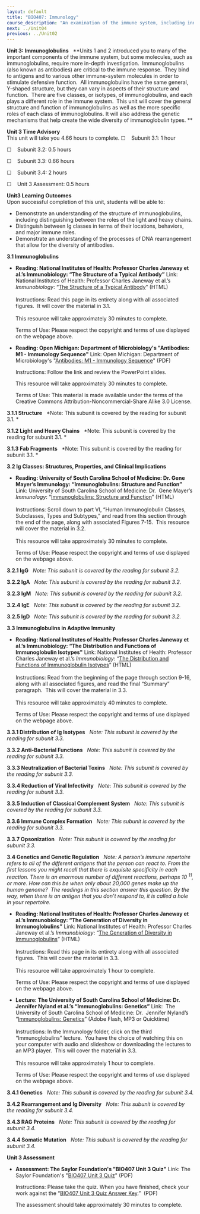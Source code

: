 ```yaml
---
layout: default
title: "BIO407: Immunology"
course_description: "An examination of the immune system, including innate and adaptive immunity, the cells involved in each of process of the immune system and their role in the immune response, and how antibodies are used to confer immunity for future potential exposures."
next: ../Unit04
previous: ../Unit02
---
```

**Unit 3: Immunoglobulins** <span id="3"></span> 
**Units 1 and 2 introduced you to many of the important components of
the immune system, but some molecules, such as immunoglobulins, require
more in-depth investigation.  Immunoglobulins (also known as antibodies)
are critical to the immune response.  They bind to antigens and to
various other immune-system molecules in order to stimulate defensive
function.  All immunoglobulins have the same general, Y-shaped
structure, but they can vary in aspects of their structure and
function.  There are five classes, or isotypes, of immunoglobulins, and
each plays a different role in the immune system.  This unit will cover
the general structure and function of immunoglobulins as well as the
more specific roles of each class of immunoglobulins. It will also
address the genetic mechanisms that help create the wide diversity of
immunoglobulin types. **

**Unit 3 Time Advisory**  
This unit will take you 4.66 hours to complete.
☐    Subunit 3.1: 1 hour  
  
 ☐    Subunit 3.2: 0.5 hours  
  
 ☐    Subunit 3.3: 0.66 hours  
  
 ☐    Subunit 3.4: 2 hours

☐    Unit 3 Assessment: 0.5 hours

**Unit3 Learning Outcomes**  
Upon successful completion of this unit, students will be able to:

-   Demonstrate an understanding of the structure of immunoglobulins,
    including distinguishing between the roles of the light and heavy
    chains.
-   Distinguish between Ig classes in terms of their locations,
    behaviors, and major immune roles.
-   Demonstrate an understanding of the processes of DNA rearrangement
    that allow for the diversity of antibodies.

**3.1 Immunoglobulins** <span id="3.1"></span> 
-   **Reading: National Institutes of Health: Professor Charles Janeway
    et al.’s Immunobiology: “The Structure of a Typical Antibody”**
    Link: National Institutes of Health: Professor Charles Janeway et
    al.’s *Immunobiology*: “[The Structure of a Typical
    Antibody](http://www.ncbi.nlm.nih.gov/bookshelf/br.fcgi?book=imm&part=A323)”
    (HTML)  
        
     Instructions: Read this page in its entirety along with all
    associated figures.  It will cover the material in 3.1.  
        
     This resource will take approximately 30 minutes to complete.  
      
     Terms of Use: Please respect the copyright and terms of use
    displayed on the webpage above.

-   **Reading: Open Michigan: Department of Microbiology's "Antibodies:
    M1 - Immunology Sequence"**
    Link: Open Michigan: Department of Microbiology's "[Antibodies: M1 -
    Immunology
    Sequence](https://resources.saylor.org/archived/wp-content/uploads/2012/11/020909.M1-Immuno.Antibodies.pdf)"
    (PDF)  
      
     Instructions: Follow the link and review the PowerPoint slides.  
      
     This resource will take approximately 30 minutes to complete.  
      
     Terms of Use: This material is made available under the terms of
    the Creative Commons Attribution-Noncommercial-Share Alike 3.0
    License. 

**3.1.1 Structure** <span id="3.1.1"></span> 
*Note: This subunit is covered by the reading for subunit 3.1. *

**3.1.2 Light and Heavy Chains** <span id="3.1.2"></span> 
*Note: This subunit is covered by the reading for subunit 3.1. *

**3.1.3 Fab Fragments** <span id="3.1.3"></span> 
*Note: This subunit is covered by the reading for subunit 3.1. *

**3.2 Ig Classes: Structures, Properties, and Clinical Implications**
<span id="3.2"></span> 
-   **Reading: University of South Carolina School of Medicine: Dr. Gene
    Mayer’s Immunology: “Immunoglobulins: Structure and Function”**
    Link: University of South Carolina School of Medicine: Dr.  Gene
    Mayer’s *Immunology*: “[Immunoglobulins: Structure and
    Function](http://pathmicro.med.sc.edu/mayer/IgStruct2000.htm)”
    (HTML)  
        
     Instructions: Scroll down to part VI, “Human Immunoglobulin
    Classes, Subclasses, Types and Subtypes,” and read from this section
    through the end of the page, along with associated Figures 7-15. 
    This resource will cover the material in 3.2.  
        
     This resource will take approximately 30 minutes to complete.  
      
     Terms of Use: Please respect the copyright and terms of use
    displayed on the webpage above.

**3.2.1 IgG** <span id="3.2.1"></span> 
*Note: This subunit is covered by the reading for subunit 3.2.*

**3.2.2 IgA** <span id="3.2.2"></span> 
*Note: This subunit is covered by the reading for subunit 3.2.*

**3.2.3 IgM** <span id="3.2.3"></span> 
*Note: This subunit is covered by the reading for subunit 3.2.*

**3.2.4 IgE** <span id="3.2.4"></span> 
*Note: This subunit is covered by the reading for subunit 3.2.*

**3.2.5 IgD** <span id="3.2.5"></span> 
*Note: This subunit is covered by the reading for subunit 3.2.*

**3.3 Immunoglobulins in Adaptive Immunity** <span id="3.3"></span> 
-   **Reading: National Institutes of Health: Professor Charles Janeway
    et al.’s Immunobiology: “The Distribution and Functions of
    Immunoglobulin Isotypes"**
    Link: National Institutes of Health: Professor Charles Janeway et
    al.’s *Immunobiology*: “[The Distribution and Functions of
    Immunoglobulin
    Isotypes](http://www.ncbi.nlm.nih.gov/bookshelf/br.fcgi?book=imm&part=A1213)”
    (HTML)  
        
     Instructions: Read from the beginning of the page through section
    9-16, along with all associated figures, and read the final
    “Summary” paragraph.  This will cover the material in 3.3.  
        
     This resource will take approximately 40 minutes to complete.  
      
     Terms of Use: Please respect the copyright and terms of use
    displayed on the webpage above.

**3.3.1 Distribution of Ig Isotypes** <span id="3.3.1"></span> 
*Note: This subunit is covered by the reading for subunit 3.3.*

**3.3.2 Anti-Bacterial Functions** <span id="3.3.2"></span> 
*Note: This subunit is covered by the reading for subunit 3.3.*

**3.3.3 Neutralization of Bacterial Toxins** <span id="3.3.3"></span> 
*Note: This subunit is covered by the reading for subunit 3.3.*

**3.3.4 Reduction of Viral Infectivity** <span id="3.3.4"></span> 
*Note: This subunit is covered by the reading for subunit 3.3.*

**3.3.5 Induction of Classical Complement System** <span
id="3.3.5"></span> 
*Note: This subunit is covered by the reading for subunit 3.3.*

**3.3.6 Immune Complex Formation** <span id="3.3.6"></span> 
*Note: This subunit is covered by the reading for subunit 3.3.*

**3.3.7 Opsonization** <span id="3.3.7"></span> 
*Note: This subunit is covered by the reading for subunit 3.3.*

**3.4 Genetics and Genetic Regulation** <span id="3.4"></span> 
*Note: A person’s immune repertoire refers to all of the different
antigens that the person can react to. From the first lessons you might
recall that there is exquisite specificity in each reaction. There is an
enormous number of different reactions, perhaps 10 <sup>11</sup>, or
more. How can this be when only about 20,000 genes make up the human
genome?  The readings in this section answer this question. By the way,
when there is an antigen that you don’t respond to, it is called a hole
in your repertoire.*

-   **Reading: National Institutes of Health: Professor Charles Janeway
    et al.’s Immunobiology: “The Generation of Diversity in
    Immunoglobulins”**
    Link: National Institutes of Health: Professor Charles Janeway et
    al.’s *Immunobiology*: “[The Generation of Diversity in
    Immunoglobulins](http://www.ncbi.nlm.nih.gov/bookshelf/br.fcgi?book=imm&part=A436)”
    (HTML)  
        
     Instructions: Read this page in its entirety along with all
    associated figures.  This will cover the material in 3.3.  
        
     This resource will take approximately 1 hour to complete.  
      
     Terms of Use: Please respect the copyright and terms of use
    displayed on the webpage above.

-   **Lecture: The University of South Carolina School of Medicine: Dr.
    Jennifer Nyland et al.’s “Immunoglobulins: Genetics”**
    Link:  The University of South Carolina School of Medicine: Dr. 
    Jennifer Nyland’s “[Immunoglobulins:
    Genetics](http://media.med.sc.edu/microbiology2009/)” (Adobe Flash,
    MP3 or Quicktime)  
        
     Instructions: In the Immunology folder, click on the third
    “Immunoglobulins” lecture.  You have the choice of watching this on
    your computer with audio and slideshow or downloading the lectures
    to an MP3 player.  This will cover the material in 3.3.   
        
     This resource will take approximately 1 hour to complete.  
      
     Terms of Use: Please respect the copyright and terms of use
    displayed on the webpage above.

**3.4.1 Genetics** <span id="3.4.1"></span> 
*Note: This subunit is covered by the reading for subunit 3.4.*

**3.4.2 Rearrangement and Ig Diversity** <span id="3.4.2"></span> 
*Note: This subunit is covered by the reading for subunit 3.4.*

**3.4.3 RAG Proteins** <span id="3.4.3"></span> 
*Note: This subunit is covered by the reading for subunit 3.4.*

**3.4.4 Somatic Mutation** <span id="3.4.4"></span> 
*Note: This subunit is covered by the reading for subunit 3.4.*

**Unit 3 Assessment** <span id="3.5"></span> 
-   **Assessment: The Saylor Foundation's "BIO407 Unit 3 Quiz"**
    Link: The Saylor Foundation's "[BIO407 Unit 3
    Quiz](https://resources.saylor.org/archived/wp-content/uploads/2012/11/BIO407-Unit-3-Quiz-FINAL.pdf)"
    (PDF)  
      
     Instructions: Please take the quiz. When you have finished, check
    your work against the “[BIO407 Unit 3 Quiz Answer
    Key](https://resources.saylor.org/archived/wp-content/uploads/2012/11/BIO407-Unit-3-Quiz-Answer-Key-FINAL.pdf).”
     (PDF)  
      
     The assessment should take approximately 30 minutes to complete.


